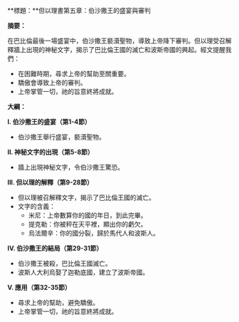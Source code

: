 **標題：**但以理書第五章：伯沙撒王的盛宴與審判

**摘要：**

在巴比倫最後一場盛宴中，伯沙撒王褻瀆聖物，導致上帝降下審判。但以理受召解釋牆上出現的神秘文字，揭示了巴比倫王國的滅亡和波斯帝國的興起。經文提醒我們：

* 在困難時期，尋求上帝的幫助至關重要。
* 驕傲會導致上帝的審判。
* 上帝掌管一切，祂的旨意終將成就。

**大綱：**

**I. 伯沙撒王的盛宴（第1-4節）**
* 伯沙撒王舉行盛宴，褻瀆聖物。

**II. 神秘文字的出現（第5-8節）**
* 牆上出現神秘文字，令伯沙撒王驚恐。

**III. 但以理的解釋（第9-28節）**
* 但以理被召解釋文字，揭示了巴比倫王國的滅亡。
* 文字的含義：
    * 米尼：上帝數算你的國的年日，到此完畢。
    * 提克勒：你被秤在天平裡，顯出你的虧欠。
    * 烏法爾辛：你的國分裂，歸於馬代人和波斯人。

**IV. 伯沙撒王的結局（第29-31節）**
* 伯沙撒王被殺，巴比倫王國滅亡。
* 波斯人大利烏娶了迦勒底國，建立了波斯帝國。

**V. 應用（第32-35節）**
* 尋求上帝的幫助，避免驕傲。
* 上帝掌管一切，祂的旨意終將成就。